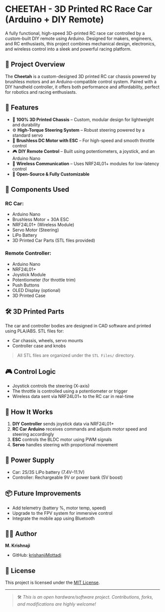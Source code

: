 # CHEETAH - 3D Printed RC Race Car (Arduino + DIY Remote)

A fully functional, high-speed 3D-printed RC race car controlled by a custom-built DIY remote using Arduino. Designed for makers, engineers, and RC enthusiasts, this project combines mechanical design, electronics, and wireless control into a sleek and powerful racing platform.

## 🏁 Project Overview

The **Cheetah** is a custom-designed 3D printed RC car chassis powered by brushless motors and an Arduino-compatible control system. Paired with a DIY handheld controller, it offers both performance and affordability, perfect for robotics and racing enthusiasts.

## 🚀 Features

- 🧩 **100% 3D Printed Chassis** – Custom, modular design for lightweight and durability  
- ⚙️ **High-Torque Steering System** – Robust steering powered by a standard servo  
- 🔋 **Brushless DC Motor with ESC** – For high-speed and smooth throttle control  
- 🎮 **DIY Remote Control** – Built using potentiometers, a joystick, and an Arduino Nano  
- 📡 **Wireless Communication** – Uses NRF24L01+ modules for low-latency control  
- 🔧 **Open-Source & Fully Customizable**

## 🔧 Components Used

### RC Car:
- Arduino Nano  
- Brushless Motor + 30A ESC  
- NRF24L01+ (Wireless Module)  
- Servo Motor (Steering)  
- LiPo Battery  
- 3D Printed Car Parts (STL files provided)

### Remote Controller:
- Arduino Nano  
- NRF24L01+  
- Joystick Module  
- Potentiometer (for throttle trim)  
- Push Buttons  
- OLED Display (optional)  
- 3D Printed Case

## 🛠️ 3D Printed Parts

The car and controller bodies are designed in CAD software and printed using PLA/ABS. STL files for:

- Car chassis, wheels, servo mounts  
- Controller case and knobs

> All STL files are organized under the `STL Files/` directory.


## 🎮 Control Logic

- Joystick controls the steering (X-axis)
- The throttle is controlled using a potentiometer or trigger
- Wireless data sent via NRF24L01+ to the RC car in real-time

## 🧠 How It Works

1. **DIY Controller** sends joystick data via NRF24L01+
2. **RC Car Arduino** receives commands and adjusts motor speed and steering accordingly
3. **ESC** controls the BLDC motor using PWM signals
4. **Servo** handles steering with proportional movement

## 🔋 Power Supply

- Car: 2S/3S LiPo battery (7.4V–11.1V)
- Controller: Rechargeable 9V or power bank (5V boost)

## 📦 Future Improvements

- Add telemetry (battery %, motor temp, speed)
- Upgrade to the FPV system for immersive control
- Integrate the mobile app using Bluetooth

## 🧑‍💻 Author

**M. Krishnaji**  
- GitHub: [krishanjiMottadi](https://github.com/krishanjiMottadi)  

## 📜 License

This project is licensed under the [MIT License](LICENSE).

---

> 🛠️ *This is an open hardware/software project. Contributions, forks, and modifications are highly welcome!*
